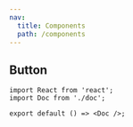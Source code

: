 ```yaml
---
nav:
  title: Components
  path: /components
---
```


## Button

```tsx
import React from 'react';
import Doc from './doc';

export default () => <Doc />;
```
